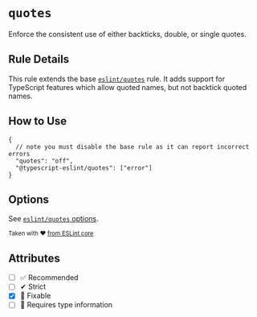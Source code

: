 # `quotes`

Enforce the consistent use of either backticks, double, or single quotes.

## Rule Details

This rule extends the base [`eslint/quotes`](https://eslint.org/docs/rules/quotes) rule.
It adds support for TypeScript features which allow quoted names, but not backtick quoted names.

## How to Use

```jsonc
{
  // note you must disable the base rule as it can report incorrect errors
  "quotes": "off",
  "@typescript-eslint/quotes": ["error"]
}
```

## Options

See [`eslint/quotes` options](https://eslint.org/docs/rules/quotes#options).

<sup>

Taken with ❤️ [from ESLint core](https://github.com/eslint/eslint/blob/main/docs/rules/quotes.md)

</sup>

## Attributes

- [ ] ✅ Recommended
- [ ] ✔ Strict
- [x] 🔧 Fixable
- [ ] 💭 Requires type information
